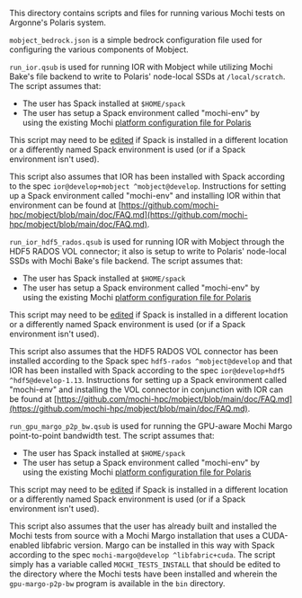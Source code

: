This directory contains scripts and files for running various Mochi
tests on Argonne's Polaris system.

`mobject_bedrock.json` is a simple bedrock configuration file used
for configuring the various components of Mobject.

`run_ior.qsub` is used for running IOR with Mobject while utilizing
Mochi Bake's file backend to write to Polaris' node-local SSDs at
`/local/scratch`. The script assumes that:

 * The user has Spack installed at `$HOME/spack`
 * The user has setup a Spack environment called "mochi-env" by  
   using the existing Mochi [platform configuration file for Polaris](https://github.com/mochi-hpc-experiments/platform-configurations/blob/main/ANL/Polaris/spack.yaml)

This script may need to be [edited](run_ior.qsub#L25-L28) if Spack
is installed in a different location or a differently named Spack
environment is used (or if a Spack environment isn't used).

This script also assumes that IOR has been installed with Spack
according to the spec `ior@develop+mobject ^mobject@develop`.
Instructions for setting up a Spack environment called "mochi-env"
and installing IOR within that environment can be found at
[https://github.com/mochi-hpc/mobject/blob/main/doc/FAQ.md](https://github.com/mochi-hpc/mobject/blob/main/doc/FAQ.md).


`run_ior_hdf5_rados.qsub` is used for running IOR with Mobject through
the HDF5 RADOS VOL connector; it also is setup to write to Polaris'
node-local SSDs with Mochi Bake's file backend. The script assumes
that:

 * The user has Spack installed at `$HOME/spack`
 * The user has setup a Spack environment called "mochi-env" by  
   using the existing Mochi [platform configuration file for Polaris](https://github.com/mochi-hpc-experiments/platform-configurations/blob/main/ANL/Polaris/spack.yaml)

This script may need to be [edited](run_ior_hdf5_rados.qsub#L25-L28)
if Spack is installed in a different location or a differently named
Spack environment is used (or if a Spack environment isn't used).

This script also assumes that the HDF5 RADOS VOL connector has been
installed according to the Spack spec `hdf5-rados ^mobject@develop` and that
IOR has been installed with Spack according to the spec `ior@develop+hdf5 ^hdf5@develop-1.13`.
Instructions for setting up a Spack environment called "mochi-env"
and installing the VOL connector in conjunction with IOR can be found
at [https://github.com/mochi-hpc/mobject/blob/main/doc/FAQ.md](https://github.com/mochi-hpc/mobject/blob/main/doc/FAQ.md).


`run_gpu_margo_p2p_bw.qsub` is used for running the GPU-aware Mochi
Margo point-to-point bandwidth test. The script assumes that:

 * The user has Spack installed at `$HOME/spack`
 * The user has setup a Spack environment called "mochi-env" by  
   using the existing Mochi [platform configuration file for Polaris](https://github.com/mochi-hpc-experiments/platform-configurations/blob/main/ANL/Polaris/spack.yaml)

This script may need to be [edited](run_gpu_margo_p2p_bw.qsub#L25-L28)
if Spack is installed in a different location or a differently named
Spack environment is used (or if a Spack environment isn't used).

This script also assumes that the user has already built and installed
the Mochi tests from source with a Mochi Margo installation that uses
a CUDA-enabled libfabric version. Margo can be installed in this way
with Spack according to the spec `mochi-margo@develop ^libfabric+cuda`.
The script simply has a variable called `MOCHI_TESTS_INSTALL` that should
be edited to the directory where the Mochi tests have been installed
and wherein the `gpu-margo-p2p-bw` program is available in the `bin`
directory.
